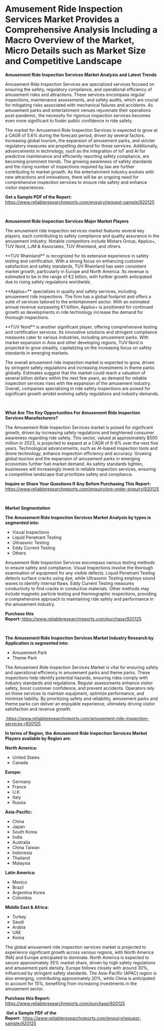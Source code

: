 <p><h1>Amusement Ride Inspection Services Market Provides a Comprehensive Analysis Including a Macro Overview of the Market, Micro Details such as Market Size and Competitive Landscape</h1></p><p><strong>Amusement Ride Inspection Services Market Analysis and Latest Trends</strong></p>
<p><p>Amusement Ride Inspection Services are specialized services focused on ensuring the safety, regulatory compliance, and operational efficiency of amusement rides and attractions. These services encompass regular inspections, maintenance assessments, and safety audits, which are crucial for mitigating risks associated with mechanical failures and accidents. As amusement parks and entertainment venues rejuvenate their operations post-pandemic, the necessity for rigorous inspection services becomes even more significant to foster public confidence in ride safety.</p><p>The market for Amusement Ride Inspection Services is expected to grow at a CAGR of 5.6% during the forecast period, driven by several factors. Increasing global tourism, the expansion of amusement parks, and stricter regulatory measures are propelling demand for these services. Additionally, advancements in technology, such as the integration of IoT and AI for predictive maintenance and efficiently reporting safety compliance, are becoming prominent trends. The growing awareness of safety standards and the rising number of inspections required by law are further contributing to market growth. As the entertainment industry evolves with new attractions and innovations, there will be an ongoing need for comprehensive inspection services to ensure ride safety and enhance visitor experiences.</p></p>
<p><strong>Get a Sample PDF of the Report:&nbsp;</strong> <a href="https://www.reliableresearchreports.com/enquiry/request-sample/920125?utm_campaign=2820&utm_medium=2&utm_source=Github&utm_content=ia&utm_term=18042025&utm_id=amusement-ride-inspection-services">https://www.reliableresearchreports.com/enquiry/request-sample/920125</a></p>
<p>&nbsp;</p>
<p><strong>Amusement Ride Inspection Services Major Market Players</strong></p>
<p><p>The amusement ride inspection services market features several key players, each contributing to safety compliance and quality assurance in the amusement industry. Notable competitors include Mistars Group, Applus+, TUV Nord, LJM & Associates, TUV Rheinland, and others.</p><p>**TUV Rheinland** is recognized for its extensive experience in safety testing and certification. With a strong focus on enhancing customer satisfaction and safety standards, TUV Rheinland has seen consistent market growth, particularly in Europe and North America. Its revenue is estimated to be in the range of €2 billion, with further growth anticipated due to rising safety regulations worldwide.</p><p>**Applus+** specializes in quality and safety services, including amusement ride inspections. The firm has a global footprint and offers a suite of services tailored to the entertainment sector. With an estimated annual revenue surpassing €1 billion, Applus+ is positioned for continued growth as developments in ride technology increase the demand for thorough inspections.</p><p>**TUV Nord** is another significant player, offering comprehensive testing and certification services. Its innovative solutions and stringent compliance measures cater to various industries, including amusement parks. With market expansion in Asia and other developing regions, TUV Nord is projected to grow steadily, capitalizing on the increasing focus on safety standards in emerging markets.</p><p>The overall amusement ride inspection market is expected to grow, driven by stringent safety regulations and increasing investments in theme parks globally. Estimates suggest that the market could reach a valuation of several billion dollars within the next few years, as demand for reliable inspection services rises with the expansion of the amusement industry. Overall, companies specializing in ride safety inspections are poised for significant growth amidst evolving safety regulations and industry demands.</p></p>
<p>&nbsp;</p>
<p><strong>What Are The Key Opportunities For Amusement Ride Inspection Services Manufacturers?</strong></p>
<p><p>The Amusement Ride Inspection Services market is poised for significant growth, driven by increasing safety regulations and heightened consumer awareness regarding ride safety. This sector, valued at approximately $500 million in 2023, is projected to expand at a CAGR of 6-8% over the next five years. Technological advancements, such as AI-based inspection tools and drone technology, enhance inspection efficiency and accuracy. Growing global tourism and the expansion of amusement parks in emerging economies further fuel market demand. As safety standards tighten, businesses will increasingly invest in reliable inspection services, ensuring a competitive landscape that prioritizes safety and compliance.</p></p>
<p><strong>Inquire or Share Your Questions If Any Before Purchasing This Report:</strong> <a href="https://www.reliableresearchreports.com/enquiry/pre-order-enquiry/920125?utm_campaign=2820&utm_medium=2&utm_source=Github&utm_content=ia&utm_term=18042025&utm_id=amusement-ride-inspection-services">https://www.reliableresearchreports.com/enquiry/pre-order-enquiry/920125</a></p>
<p>&nbsp;</p>
<p><strong>Market Segmentation</strong></p>
<p><strong>The Amusement Ride Inspection Services Market Analysis by types is segmented into:</strong></p>
<p><ul><li>Visual Inspections</li><li>Liquid Penetrant Testing</li><li>Ultrasonic Testing</li><li>Eddy Current Testing</li><li>Others</li></ul></p>
<p><p>Amusement Ride Inspection Services encompass various testing methods to ensure safety and compliance. Visual Inspections involve the thorough examination of equipment for any visible defects. Liquid Penetrant Testing detects surface cracks using dye, while Ultrasonic Testing employs sound waves to identify internal flaws. Eddy Current Testing measures conductivity to find cracks in conductive materials. Other methods may include magnetic particle testing and thermographic inspections, providing a comprehensive approach to maintaining ride safety and performance in the amusement industry.</p></p>
<p><strong>Purchase this Report:&nbsp;</strong><a href="https://www.reliableresearchreports.com/purchase/920125?utm_campaign=2820&utm_medium=2&utm_source=Github&utm_content=ia&utm_term=18042025&utm_id=amusement-ride-inspection-services">https://www.reliableresearchreports.com/purchase/920125</a></p>
<p>&nbsp;</p>
<p><strong>The Amusement Ride Inspection Services Market Industry Research by Application is segmented into:</strong></p>
<p><ul><li>Amusement Park</li><li>Theme Park</li></ul></p>
<p><p>The Amusement Ride Inspection Services Market is vital for ensuring safety and operational efficiency in amusement parks and theme parks. These inspections help identify potential hazards, ensuring rides comply with industry standards and regulations. Regular assessments enhance visitor safety, boost customer confidence, and prevent accidents. Operators rely on these services to maintain equipment, optimize performance, and minimize liability. By prioritizing safety and reliability, amusement parks and theme parks can deliver an enjoyable experience, ultimately driving visitor satisfaction and revenue growth.</p></p>
<p><a href="https://www.reliableresearchreports.com/amusement-ride-inspection-services-r920125?utm_campaign=2820&utm_medium=2&utm_source=Github&utm_content=ia&utm_term=18042025&utm_id=amusement-ride-inspection-services">&nbsp;https://www.reliableresearchreports.com/amusement-ride-inspection-services-r920125</a></p>
<p><strong>In terms of Region, the Amusement Ride Inspection Services Market Players available by Region are:</strong></p>
<p>
    <p> <strong> North America: </strong>
        <ul>
            <li>United States</li>
            <li>Canada</li>
        </ul>
        </p> 
    <p> <strong> Europe: </strong>
        <ul>
            <li>Germany</li>
            <li>France</li>
            <li>U.K.</li>
            <li>Italy</li>
            <li>Russia</li>
        </ul>
        </p> 
    <p> <strong> Asia-Pacific: </strong>
        <ul>
            <li>China</li>
            <li>Japan</li>
            <li>South Korea</li>
            <li>India</li>
            <li>Australia</li>
            <li>China Taiwan</li>
            <li>Indonesia</li>
            <li>Thailand</li>
            <li>Malaysia</li>
        </ul>
        </p> 
    <p> <strong> Latin America: </strong>
        <ul>
            <li>Mexico</li>
            <li>Brazil</li>
            <li>Argentina Korea</li>
            <li>Colombia</li>
        </ul>
        </p> 
    <p> <strong> Middle East & Africa: </strong>
        <ul>
            <li>Turkey</li>
            <li>Saudi</li>
            <li>Arabia</li>
            <li>UAE</li>
            <li>Korea</li>
        </ul>
    </p>
    </p>
<p><p>The global amusement ride inspection services market is projected to experience significant growth across various regions, with North America (NA) and Europe anticipated to dominate. North America is expected to secure approximately 35% market share, driven by high safety regulations and amusement park density. Europe follows closely with around 30%, influenced by stringent safety standards. The Asia-Pacific (APAC) region is also emerging, contributing approximately 20%, while China is anticipated to account for 15%, benefiting from increasing investments in the amusement sector.</p></p>
<p><strong>Purchase this Report: </strong><a href="https://www.reliableresearchreports.com/purchase/920125?utm_campaign=2820&utm_medium=2&utm_source=Github&utm_content=ia&utm_term=18042025&utm_id=amusement-ride-inspection-services">https://www.reliableresearchreports.com/purchase/920125</a></p>
<p>&nbsp;<strong>Get a Sample PDF of the Report:&nbsp;&nbsp;</strong><a href="https://www.reliableresearchreports.com/enquiry/request-sample/920125?utm_campaign=2820&utm_medium=2&utm_source=Github&utm_content=ia&utm_term=18042025&utm_id=amusement-ride-inspection-services">https://www.reliableresearchreports.com/enquiry/request-sample/920125</a></p>
<p><strong></strong></p>
<p><p></p><p></p><p></p></p>
